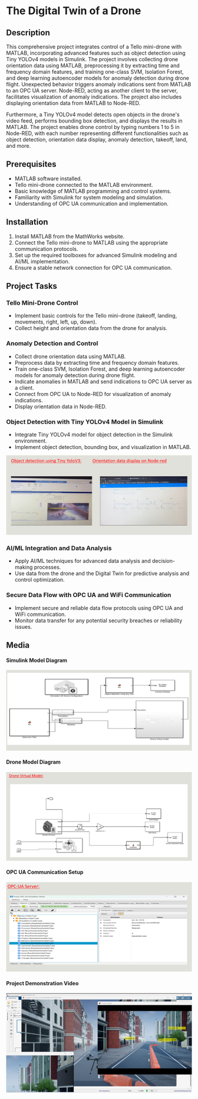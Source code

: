 # The Digital Twin of a Drone

## Description

This comprehensive project integrates control of a Tello mini-drone with MATLAB, incorporating advanced features such as object detection using Tiny YOLOv4 models in Simulink. The project involves collecting drone orientation data using MATLAB, preprocessing it by extracting time and frequency domain features, and training one-class SVM, Isolation Forest, and deep learning autoencoder models for anomaly detection during drone flight. Unexpected behavior triggers anomaly indications sent from MATLAB to an OPC UA server. Node-RED, acting as another client to the server, facilitates visualization of anomaly indications. The project also includes displaying orientation data from MATLAB to Node-RED.

Furthermore, a Tiny YOLOv4 model detects open objects in the drone's video feed, performs bounding box detection, and displays the results in MATLAB. The project enables drone control by typing numbers 1 to 5 in Node-RED, with each number representing different functionalities such as object detection, orientation data display, anomaly detection, takeoff, land, and more.

## Prerequisites

- MATLAB software installed.
- Tello mini-drone connected to the MATLAB environment.
- Basic knowledge of MATLAB programming and control systems.
- Familiarity with Simulink for system modeling and simulation.
- Understanding of OPC UA communication and implementation.

## Installation

1. Install MATLAB from the MathWorks website.
2. Connect the Tello mini-drone to MATLAB using the appropriate communication protocols.
3. Set up the required toolboxes for advanced Simulink modeling and AI/ML implementation.
4. Ensure a stable network connection for OPC UA communication.

## Project Tasks

### Tello Mini-Drone Control

- Implement basic controls for the Tello mini-drone (takeoff, landing, movements, right, left, up, down).
- Collect height and orientation data from the drone for analysis.

### Anomaly Detection and Control

- Collect drone orientation data using MATLAB.
- Preprocess data by extracting time and frequency domain features.
- Train one-class SVM, Isolation Forest, and deep learning autoencoder models for anomaly detection during drone flight.
- Indicate anomalies in MATLAB and send indications to OPC UA server as a client.
- Connect from OPC UA to Node-RED for visualization of anomaly indications.
- Display orientation data in Node-RED.

### Object Detection with Tiny YOLOv4 Model in Simulink

- Integrate Tiny YOLOv4 model for object detection in the Simulink environment.
- Implement object detection, bounding box, and visualization in MATLAB.

![Tiny YOLOv4 Object Detection](yolov3.png)

### AI/ML Integration and Data Analysis

- Apply AI/ML techniques for advanced data analysis and decision-making processes.
- Use data from the drone and the Digital Twin for predictive analysis and control optimization.

### Secure Data Flow with OPC UA and WiFi Communication

- Implement secure and reliable data flow protocols using OPC UA and WiFi communication.
- Monitor data transfer for any potential security breaches or reliability issues.

## Media

#### Simulink Model Diagram

![Simulink Model Diagram](simulink_block_diagram.png)

#### Drone Model Diagram

![Simulink Model Diagram](drone_virtual_model.png)

#### OPC UA Communication Setup

![OPC UA Communication](opcua_image.png)

#### Project Demonstration Video

[![Project Demonstration Video](result.png)](Dtca_Group1_Demo.mp4)



